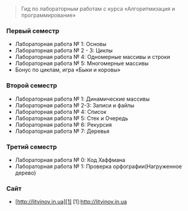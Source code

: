 > Гид по лабораторным работам с курса «Алгоритмизация и программирование»


### Первый семестр 
 - Лабораторная работа № 1: Основы
 - Лабораторная работа № 2 - 3: Циклы
 - Лабораторная работа № 4: Одномерные массивы и строки
 - Лабораторная работа № 5: Многомерные массивы
 - Бонус по циклам, игра «Быки и коровы»
 
### Второй семестр 
 - Лабораторная работа № 1: Динамические массивы
 - Лабораторная работа № 2-3: Записи и файлы
 - Лабораторная работа № 4: Список
 - Лабораторная работа № 5: Стек и Очередь
 - Лабораторная работа № 6: Рекурсия
 - Лабораторная работа № 7: Деревья

### Третий семестр
 - Лабораторная работа № 0: Код Хаффмана
 - Лабораторная работа № 1: Проверка орфографии(Нагруженное дерево)

### Сайт
 * [http://litvinov.in.ua][1]
[1]:http://litvinov.in.ua


